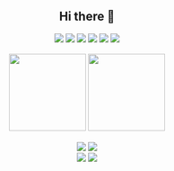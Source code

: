 <h2 align="center">Hi there 👋</h2>

<!--
**ming-bot/ming-bot** is a ✨ _special_ ✨ repository because its `README.md` (this file) appears on your GitHub profile.

Here are some ideas to get you started:

- 🔭 I’m currently working on ...
- 🌱 I’m currently learning ...
- 👯 I’m looking to collaborate on ...
- 🤔 I’m looking for help with ...
- 💬 Ask me about ...
- 📫 How to reach me: ...
- 😄 Pronouns: ...
- ⚡ Fun fact: ...
-->

<div align="center"> 
  <img src="https://img.shields.io/badge/learning-C-blue.svg" /> 
  <img src="https://img.shields.io/badge/learning-C++-red.svg" /> 
  <img src="https://img.shields.io/badge/learning-Python-green.svg" /> 
  <img src="https://img.shields.io/badge/learning-ROS-blue.svg" /> 
  <img src="https://img.shields.io/badge/learning-STM32-red.svg" /> 
  <img src="https://visitor-badge.glitch.me/badge?page_id=ming-bot" /> 
</div>
<br>

<!-- GitHub数据统计 -->

<div align="center">
  <img height="137px" src="https://github-readme-stats.vercel.app/api?username=ming-bot&hide_title=true&hide_border=true&show_icons=trueline_height=21&theme=radical" />
  <img height="137px" src="https://github-readme-stats.vercel.app/api/top-langs/?username=ming-bot&hide_title=true&hide_border=true&layout=compact&langs_count=6&theme=radical" />
</div>
<br>

<!-- 比较好的开源项目卡片 -->
<div align="center">
<a href="https://github.com/ming-bot/HiCRISP">
  <img src="https://github-readme-stats.vercel.app/api/pin/?username=ming-bot&repo=HiCRISP&theme=tokyonight&bg_color=0d1117" /></a>
<a href="https://github.com/ming-bot/STODI">
  <img src="https://github-readme-stats.vercel.app/api/pin/?username=ming-bot&repo=STODI&theme=tokyonight&bg_color=0d1117" /></a>
</div>

<div align="center">
<a href="https://github.com/ming-bot/NeedForSpeedAI">
  <img src="https://github-readme-stats.vercel.app/api/pin/?username=ming-bot&repo=NeedForSpeedAI&theme=tokyonight&bg_color=0d1117" /></a>
<a href="https://github.com/ming-bot/2022THU_EDC24">
  <img src="https://github-readme-stats.vercel.app/api/pin/?username=ming-bot&repo=2022THU_EDC24&theme=tokyonight&bg_color=0d1117" /></a>
</div>


